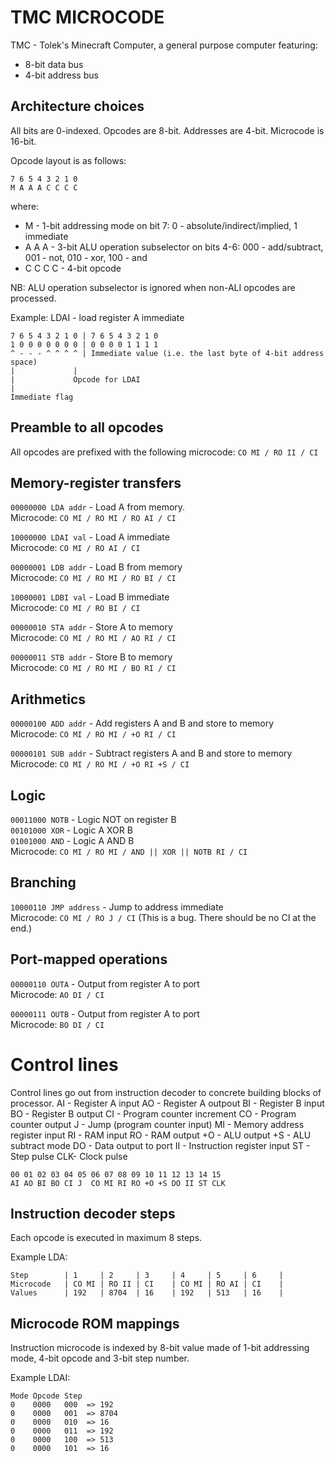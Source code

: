# TMC MICROCODE

TMC - Tolek's Minecraft Computer,
a general purpose computer featuring:
- 8-bit data bus
- 4-bit address bus

## Architecture choices

All bits are 0-indexed.
Opcodes are 8-bit.
Addresses are 4-bit.
Microcode is 16-bit.

Opcode layout is as follows:
```
7 6 5 4 3 2 1 0
M A A A C C C C
```
where:
- M - 1-bit addressing mode on bit 7: 0 - absolute/indirect/implied, 1 immediate
- A A A - 3-bit ALU operation subselector on bits 4-6: 000 - add/subtract, 001 - not, 010 - xor, 100 - and
- C C C C - 4-bit opcode

NB: ALU operation subselector is ignored when non-ALI opcodes are processed.

Example: LDAI - load register A immediate
```
7 6 5 4 3 2 1 0 | 7 6 5 4 3 2 1 0
1 0 0 0 0 0 0 0 | 0 0 0 0 1 1 1 1 
^ - - - ^ ^ ^ ^ | Immediate value (i.e. the last byte of 4-bit address space)
|             |
|             Opcode for LDAI
|
Immediate flag
```

## Preamble to all opcodes

All opcodes are prefixed with the following microcode:
``CO MI / RO II / CI``

## Memory-register transfers

``00000000 LDA addr`` - Load A from memory.<br/>
Microcode: ``CO MI / RO MI / RO AI / CI``

``10000000 LDAI val`` - Load A immediate<br/>
Microcode: ``CO MI / RO AI / CI``

``00000001 LDB addr`` - Load B from memory<br/>
Microcode: ``CO MI / RO MI / RO BI / CI``

``10000001 LDBI val`` - Load B immediate<br/>
Microcode: ``CO MI / RO BI / CI``

``00000010 STA addr`` - Store A to memory<br/>
Microcode: ``CO MI / RO MI / AO RI / CI``

``00000011 STB addr`` - Store B to memory<br/>
Microcode: ``CO MI / RO MI / BO RI / CI``

## Arithmetics

``00000100 ADD addr`` - Add registers A and B and store to memory<br/>
Microcode: ``CO MI / RO MI / +O RI / CI``

``00000101 SUB addr`` - Subtract registers A and B and store to memory<br/>
Microcode: ``CO MI / RO MI / +O RI +S / CI``

## Logic

``00011000 NOTB`` - Logic NOT on register B<br/>
``00101000 XOR`` - Logic A XOR B<br/>
``01001000 AND`` - Logic A AND B<br/>
Microcode: ``CO MI / RO MI / AND || XOR || NOTB RI / CI ``

## Branching

``10000110 JMP address`` - Jump to address immediate<br/>
Microcode: ``CO MI / RO J / CI``
(This is a bug. There should be no CI at the end.)

## Port-mapped operations

``00000110 OUTA`` - Output from register A to port<br/>
Microcode: ``AO DI / CI``

``00000111 OUTB`` - Output from register A to port<br/>
Microcode: ``BO DI / CI``

# Control lines

Control lines go out from instruction decoder to concrete building blocks of processor.
AI - Register A input
AO - Register A outpout
BI - Register B input
BO - Register B output
CI - Program counter increment
CO - Program counter output
J  - Jump (program counter input)
MI - Memory address register input
RI - RAM input
RO - RAM output
+O - ALU output
+S - ALU subtract mode
DO - Data output to port
II - Instruction register input
ST - Step pulse
CLK- Clock pulse

```
00 01 02 03 04 05 06 07 08 09 10 11 12 13 14 15
AI AO BI BO CI J  CO MI RI RO +O +S DO II ST CLK
```

## Instruction decoder steps

Each opcode is executed in maximum 8 steps.

Example LDA:
```
Step        | 1     | 2     | 3     | 4     | 5     | 6     |
Microcode   | CO MI | RO II | CI    | CO MI | RO AI | CI    |
Values      | 192   | 8704  | 16    | 192   | 513   | 16    |
```

## Microcode ROM mappings

Instruction microcode is indexed by 8-bit value made of 1-bit addressing mode, 4-bit opcode and 3-bit step number.

Example LDAI:
```
Mode Opcode Step
0    0000   000  => 192
0    0000   001  => 8704
0    0000   010  => 16
0    0000   011  => 192
0    0000   100  => 513
0    0000   101  => 16
```
